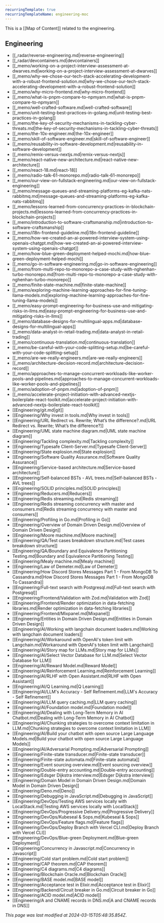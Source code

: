 ```yaml
---
recurringTemplate: true
recurringTemplateName: engineering-moc
---
```


This is a [[Map of Content]] related to the engineering.

## Engineering

- [[_radar/reverse-engineering.md|reverse-engineering]]
- [[_radar/devcontainers.md|devcontainers]]
- [[_memo/working-on-a-project-interview-assessment-at-dwarves.md|working-on-a-project-interview-assessment-at-dwarves]]
- [[_memo/why-we-chose-our-tech-stack-accelerating-development-with-a-robust-frontend-solution.md|why-we-chose-our-tech-stack-accelerating-development-with-a-robust-frontend-solution]]
- [[_memo/why-micro-frontend.md|why-micro-frontend]]
- [[_memo/what-is-pnpm-compare-to-npmyarn.md|what-is-pnpm-compare-to-npmyarn]]
- [[_memo/well-crafted-software.md|well-crafted-software]]
- [[_memo/unit-testing-best-practices-in-golang.md|unit-testing-best-practices-in-golang]]
- [[_memo/the-key-of-security-mechanisms-in-tackling-cyber-threats.md|the-key-of-security-mechanisms-in-tackling-cyber-threats]]
- [[_memo/the-10x-engineer.md|the-10x-engineer]]
- [[_memo/skill-of-software-engineer.md|skill-of-software-engineer]]
- [[_memo/reusability-in-software-development.md|reusability-in-software-development]]
- [[_memo/remix-versus-nextjs.md|remix-versus-nextjs]]
- [[_memo/react-native-new-architecture.md|react-native-new-architecture]]
- [[_memo/react-18.md|react-18]]
- [[_memo/radio-talk-61-monorepo.md|radio-talk-61-monorepo]]
- [[_memo/our-view-on-fullstack-engineering.md|our-view-on-fullstack-engineering]]
- [[_memo/message-queues-and-streaming-platforms-eg-kafka-nats-rabbitmq.md|message-queues-and-streaming-platforms-eg-kafka-nats-rabbitmq]]
- [[_memo/lessons-learned-from-concurrency-practices-in-blockchain-projects.md|lessons-learned-from-concurrency-practices-in-blockchain-projects]]
- [[_memo/introduction-to-software-craftsmanship.md|introduction-to-software-craftsmanship]]
- [[_memo/i18n-frontend-guideline.md|i18n-frontend-guideline]]
- [[_memo/how-we-created-an-ai-powered-interview-system-using-openais-chatgpt.md|how-we-created-an-ai-powered-interview-system-using-openais-chatgpt]]
- [[_memo/how-blue-green-deployment-helped-mochi.md|how-blue-green-deployment-helped-mochi]]
- [[_memo/go-in-software-engineering.md|go-in-software-engineering]]
- [[_memo/from-multi-repo-to-monorepo-a-case-study-with-nghenhan-turbo-monorepo.md|from-multi-repo-to-monorepo-a-case-study-with-nghenhan-turbo-monorepo]]
- [[_memo/finite-state-machine.md|finite-state-machine]]
- [[_memo/exploring-machine-learning-approaches-for-fine-tuning-llama-models.md|exploring-machine-learning-approaches-for-fine-tuning-llama-models]]
- [[_memo/easy-prompt-engineering-for-business-use-and-mitigating-risks-in-llms.md|easy-prompt-engineering-for-business-use-and-mitigating-risks-in-llms]]
- [[_memo/database-designs-for-multilingual-apps.md|database-designs-for-multilingual-apps]]
- [[_memo/data-analyst-in-retail-trading.md|data-analyst-in-retail-trading]]
- [[_memo/continuous-translation.md|continuous-translation]]
- [[_memo/be-careful-with-your-code-splitting-setup.md|be-careful-with-your-code-splitting-setup]]
- [[_memo/are-we-really-engineers.md|are-we-really-engineers]]
- [[_memo/architecture-decision-record.md|architecture-decision-record]]
- [[_memo/approaches-to-manage-concurrent-workloads-like-worker-pools-and-pipelines.md|approaches-to-manage-concurrent-workloads-like-worker-pools-and-pipelines]]
- [[_memo/adoption-of-pnpm.md|adoption-of-pnpm]]
- [[_memo/accelerate-project-initiation-with-advanced-nextjs-boilerplate-react-toolkit.md|accelerate-project-initiation-with-advanced-nextjs-boilerplate-react-toolkit]]
- [[Engineering/git.md|git]]
- [[Engineering/Why invest in tools.md|Why invest in tools]]
- [[Engineering/URL Redirect vs. Rewrite; What’s the difference?.md|URL Redirect vs. Rewrite; What’s the difference?]]
- [[Engineering/UML state machine diagram.md|UML state machine diagram]]
- [[Engineering/Tackling complexity.md|Tackling complexity]]
- [[Engineering/Typesafe Client-Server.md|Typesafe Client-Server]]
- [[Engineering/State explosion.md|State explosion]]
- [[Engineering/Software Quality Assurance.md|Software Quality Assurance]]
- [[Engineering/Service-based architecture.md|Service-based architecture]]
- [[Engineering/Self-balanced BSTs - AVL trees.md|Self-balanced BSTs - AVL trees]]
- [[Engineering/SOLID principles.md|SOLID principles]]
- [[Engineering/Reducers.md|Reducers]]
- [[Engineering/Redis streaming.md|Redis streaming]]
- [[Engineering/Redis streaming concurrency with master and consumers.md|Redis streaming concurrency with master and consumers]]
- [[Engineering/Profiling in Go.md|Profiling in Go]]
- [[Engineering/Overview of Domain Driven Design.md|Overview of Domain Driven Design]]
- [[Engineering/Moore machine.md|Moore machine]]
- [[Engineering/QA/Test cases breakdown structure.md|Test cases breakdown structure]]
- [[Engineering/QA/Boundary and Equivalence Partitioning Testing.md|Boundary and Equivalence Partitioning Testing]]
- [[Engineering/Mealy machine.md|Mealy machine]]
- [[Engineering/Law of Demeter.md|Law of Demeter]]
- [[Engineering/How Discord Stores Messages  Part 1 - From MongoDB To Cassandra.md|How Discord Stores Messages  Part 1 - From MongoDB To Cassandra]]
- [[Engineering/Full-text search with Postgresql.md|Full-text search with Postgresql]]
- [[Engineering/Frontend/Validation with Zod.md|Validation with Zod]]
- [[Engineering/Frontend/Render optimization in data-fetching libraries.md|Render optimization in data-fetching libraries]]
- [[Engineering/Frontend/Mixpanel.md|Mixpanel]]
- [[Engineering/Entities in Domain Driven Design.md|Entities in Domain Driven Design]]
- [[Engineering/AI/Working with langchain document loaders.md|Working with langchain document loaders]]
- [[Engineering/AI/Workaround with OpenAI's token limit with Langchain.md|Workaround with OpenAI's token limit with Langchain]]
- [[Engineering/AI/Story map for LLMs.md|Story map for LLMs]]
- [[Engineering/AI/Select Vector Database for LLM.md|Select Vector Database for LLM]]
- [[Engineering/AI/Reward Model.md|Reward Model]]
- [[Engineering/AI/Reinforcement Learning.md|Reinforcement Learning]]
- [[Engineering/AI/RLHF with Open Assistant.md|RLHF with Open Assistant]]
- [[Engineering/AI/Q Learning.md|Q Learning]]
- [[Engineering/AI/LLM's Accuracy - Self Refinement.md|LLM's Accuracy - Self Refinement]]
- [[Engineering/AI/LLM query caching.md|LLM query caching]]
- [[Engineering/AI/Foundation model.md|Foundation model]]
- [[Engineering/AI/Dealing with Long-Term Memory in AI Chatbot.md|Dealing with Long-Term Memory in AI Chatbot]]
- [[Engineering/AI/Chunking strategies to overcome context limitation in LLM.md|Chunking strategies to overcome context limitation in LLM]]
- [[Engineering/AI/Build your chatbot with open source Large Language Models.md|Build your chatbot with open source Large Language Models]]
- [[Engineering/AI/Adversarial Prompting.md|Adversarial Prompting]]
- [[Engineering/Finite-state transducer.md|Finite-state transducer]]
- [[Engineering/Finite-state automata.md|Finite-state automata]]
- [[Engineering/Event sourcing overview.md|Event sourcing overview]]
- [[Engineering/Double-entry accounting.md|Double-entry accounting]]
- [[Engineering/Edsger Dijkstra interview.md|Edsger Dijkstra interview]]
- [[Engineering/Domain Model in Domain Driven Design.md|Domain Model in Domain Driven Design]]
- [[Engineering/Deno.md|Deno]]
- [[Engineering/Debugging in JavaScript.md|Debugging in JavaScript]]
- [[Engineering/DevOps/Testing AWS services locally with LocalStack.md|Testing AWS services locally with LocalStack]]
- [[Engineering/DevOps/Progressive Delivery.md|Progressive Delivery]]
- [[Engineering/DevOps/Kubeseal & Sops.md|Kubeseal & Sops]]
- [[Engineering/DevOps/Feature flags.md|Feature flags]]
- [[Engineering/DevOps/Deploy Branch with Vercel CLI.md|Deploy Branch with Vercel CLI]]
- [[Engineering/DevOps/Blue-green Deployment.md|Blue-green Deployment]]
- [[Engineering/Concurrency in Javascript.md|Concurrency in Javascript]]
- [[Engineering/Cold start problem.md|Cold start problem]]
- [[Engineering/CAP theorem.md|CAP theorem]]
- [[Engineering/C4 diagrams.md|C4 diagrams]]
- [[Engineering/Blockchain Oracle.md|Blockchain Oracle]]
- [[Engineering/BASE model.md|BASE model]]
- [[Engineering/Acceptance test in Elixir.md|Acceptance test in Elixir]]
- [[Engineering/Backend/Circuit breaker in Go.md|Circuit breaker in Go]]
- [[Engineering/ACID model.md|ACID model]]
- [[Engineering/A and CNAME records in DNS.md|A and CNAME records in DNS]]


*This page was last modified at 2024-03-15T05:48:35.854Z*.
